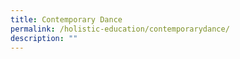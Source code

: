 ```yaml
---
title: Contemporary Dance
permalink: /holistic-education/contemporarydance/
description: ""
---
```

